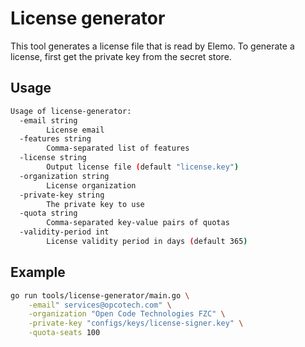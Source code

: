 # License generator

This tool generates a license file that is read by Elemo. To generate a
license, first get the private key from the secret store.

## Usage

```bash
Usage of license-generator:
  -email string
        License email
  -features string
        Comma-separated list of features
  -license string
        Output license file (default "license.key")
  -organization string
        License organization
  -private-key string
        The private key to use
  -quota string
        Comma-separated key-value pairs of quotas
  -validity-period int
        License validity period in days (default 365)
```

## Example

```bash
go run tools/license-generator/main.go \
    -email" services@opcotech.com" \
    -organization "Open Code Technologies FZC" \
    -private-key "configs/keys/license-signer.key" \
    -quota-seats 100
```

